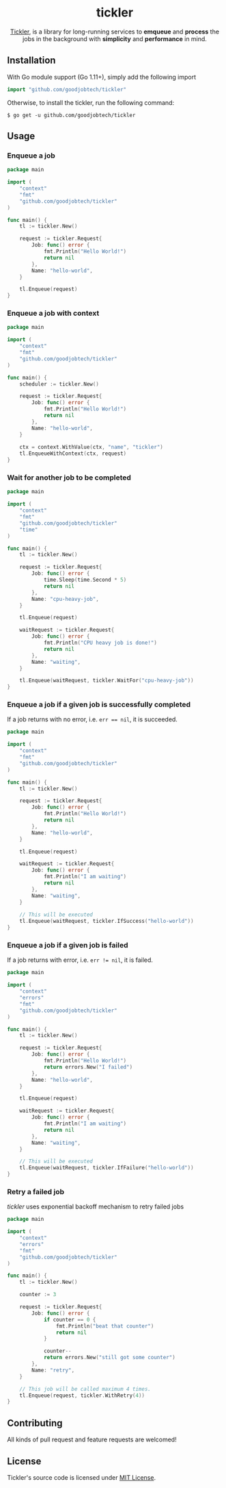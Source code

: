 <div align="center">
<h1>tickler</h1>

[Tickler](https://github.com/goodjobtech/tickler), is a library for long-running services to **emqueue** and **process** the jobs in the background with **simplicity** and **performance** in mind. 


</div>

## Installation

With Go module support (Go 1.11+), simply add the following import
```go
import "github.com/goodjobtech/tickler"
```

Otherwise, to install the tickler, run the following command:

```shell
$ go get -u github.com/goodjobtech/tickler
```

## Usage

### Enqueue a job

```go
package main

import (
	"context"
	"fmt"
	"github.com/goodjobtech/tickler"
)

func main() {
	tl := tickler.New()

	request := tickler.Request{
		Job: func() error {
			fmt.Println("Hello World!")
			return nil
		},
		Name: "hello-world",
	}

	tl.Enqueue(request)
}
```

### Enqueue a job with context

```go
package main

import (
	"context"
	"fmt"
	"github.com/goodjobtech/tickler"
)

func main() {
	scheduler := tickler.New()

	request := tickler.Request{
		Job: func() error {
			fmt.Println("Hello World!")
			return nil
		},
		Name: "hello-world",
	}
    
	ctx = context.WithValue(ctx, "name", "tickler")
	tl.EnqueueWithContext(ctx, request)
}
```

### Wait for another job to be completed

```go
package main

import (
	"context"
	"fmt"
	"github.com/goodjobtech/tickler"
	"time"
)

func main() {
	tl := tickler.New()

	request := tickler.Request{
		Job: func() error {
			time.Sleep(time.Second * 5)
			return nil
		},
		Name: "cpu-heavy-job",
	}

	tl.Enqueue(request)

	waitRequest := tickler.Request{
		Job: func() error {
			fmt.Println("CPU heavy job is done!")
			return nil
		},
		Name: "waiting",
	}

	tl.Enqueue(waitRequest, tickler.WaitFor("cpu-heavy-job"))
}
```

### Enqueue a job if a given job is successfully completed

If a job returns with no error, i.e. `err == nil`, it is succeeded.

```go
package main

import (
	"context"
	"fmt"
	"github.com/goodjobtech/tickler"
)

func main() {
	tl := tickler.New()

	request := tickler.Request{
		Job: func() error {
			fmt.Println("Hello World!")
			return nil
		},
		Name: "hello-world",
	}

	tl.Enqueue(request)

	waitRequest := tickler.Request{
		Job: func() error {
			fmt.Println("I am waiting")
			return nil
		},
		Name: "waiting",
	}
	
	// This will be executed
	tl.Enqueue(waitRequest, tickler.IfSuccess("hello-world"))
}
```

### Enqueue a job if a given job is failed

If a job returns with error, i.e. `err != nil`, it is failed.

```go
package main

import (
	"context"
	"errors"
	"fmt"
	"github.com/goodjobtech/tickler"
)

func main() {
	tl := tickler.New()

	request := tickler.Request{
		Job: func() error {
			fmt.Println("Hello World!")
			return errors.New("I failed")
		},
		Name: "hello-world",
	}

	tl.Enqueue(request)

	waitRequest := tickler.Request{
		Job: func() error {
			fmt.Println("I am waiting")
			return nil
		},
		Name: "waiting",
	}

	// This will be executed
	tl.Enqueue(waitRequest, tickler.IfFailure("hello-world"))
}
```

### Retry a failed job

*tickler* uses exponential backoff mechanism to retry failed jobs

```go
package main

import (
	"context"
	"errors"
	"fmt"
	"github.com/goodjobtech/tickler"
)

func main() {
	tl := tickler.New()

	counter := 3

	request := tickler.Request{
		Job: func() error {
			if counter == 0 {
				fmt.Println("beat that counter")
				return nil
			}

			counter--
			return errors.New("still got some counter")
		},
		Name: "retry",
	}

	// This job will be called maximum 4 times.
	tl.Enqueue(request, tickler.WithRetry(4))
}
```

## Contributing

All kinds of pull request and feature requests are welcomed!

## License

Tickler's source code is licensed under [MIT License](https://choosealicense.com/licenses/mit/).
